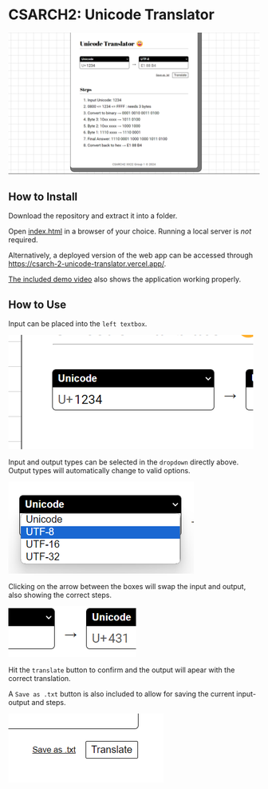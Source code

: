 # CSARCH2: Unicode Translator
![A preview showing the webpage.](/public/images/preview.png)

## How to Install

Download the repository and extract it into a folder. 

Open [index.html](index.html) in a browser of your choice. Running a local server is *not* required.

Alternatively, a deployed version of the web app can be accessed through https://csarch-2-unicode-translator.vercel.app/.

[The included demo video](/CSARCH2%20Unicode%20Converter_Translator%20Demo.mp4) also shows the application working properly.

## How to Use

Input can be placed into the `left textbox`. 

![](/public/images/inputbox.png)

Input and output types can be selected in the `dropdown` directly above. Output types will automatically change to valid options.

![](/public/images/inputtype.png)

Clicking on the arrow between the boxes will swap the input and output, also showing the correct steps.

![](/public/images/switchbutton.png)

 Hit the `translate` button to confirm and the output will apear with the correct translation.

 A `Save as .txt` button is also included to allow for saving the current input-output and steps.

 ![](/public/images/buttons.png)

